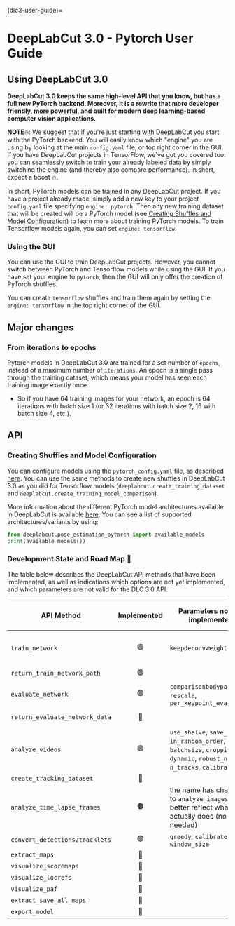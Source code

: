 (dlc3-user-guide)=
# DeepLabCut 3.0 - Pytorch User Guide

## Using DeepLabCut 3.0

**DeepLabCut 3.0 keeps the same high-level API that you know, but has a full new PyTorch backend. 
Moreover, it is a rewrite that more developer friendly, more powerful, and built for modern deep
learning-based computer vision applications.**

**NOTE**🔥: We suggest that if you're just starting with DeepLabCut you start with the PyTorch backend. 
You will easily know which "engine" you are using by looking at the main `config.yaml` file, or top right corner in the GUI. 
If you have DeepLabCut projects in TensorFlow, we've got you covered too: you can seamlessly switch to train your already labeled data
by simply switching the engine (and thereby also compare performance). In short, expect a boost 🔥.

In short, PyTorch models can be trained in any DeepLabCut project. If you have a project already made,  simply add a new key to your 
project `config.yaml` file specifying `engine: pytorch`. Then any new training dataset
that will be created will be a PyTorch model (see 
[Creating Shuffles and Model Configuration](#Creating-Shuffles-and-Model-Configuration))
to learn more about training PyTorch models. To train Tensorflow models again, you can
set `engine: tensorflow`.

### Using the GUI

You can use the GUI to train DeepLabCut projects. However, you cannot switch between 
PyTorch and Tensorflow models while using the GUI. If you have set your engine to
`pytorch`, then the GUI will only offer the creation of PyTorch shuffles.

You can create `tensorflow` shuffles and train them again by setting the 
`engine: tensorflow` in the top right corner of the GUI.

## Major changes

### From iterations to epochs

Pytorch models in DeepLabCut 3.0 are trained for a set number of `epochs`, instead of a 
maximum number of `iterations`. An epoch is a single pass through the training dataset, 
which means your model has seen each training image exactly once.

- So if you have 64 training images for your network, an epoch is 64 iterations with batch
size 1 (or 32 iterations with batch size 2, 16 with batch size 4, etc.).

## API

### Creating Shuffles and Model Configuration

You can configure models using the `pytorch_config.yaml` file, as described
[here](dlc3-pytorch-config). You can use the same methods to create new shuffles in 
DeepLabCut 3.0 as you did for Tensorflow models (`deeplabcut.create_training_dataset`
and `deeplabcut.create_training_model_comparison`).

More information about the different PyTorch model architectures available in DeepLabCut
is available [here](dlc3-pytorch-config). You can see a list of supported 
architectures/variants by using:

```python
from deeplabcut.pose_estimation_pytorch import available_models
print(available_models())
```

### Development State and Road Map 🚧

The table below describes the DeepLabCut API methods that have been implemented,
as well as indications which options are not yet implemented, and which parameters
are not valid for the DLC 3.0 API.


| API Method                     | Implemented | Parameters not yet implemented                                                                                                | Parameters invalid for pytorch                      |
|--------------------------------|:-----------:|-------------------------------------------------------------------------------------------------------------------------------|-----------------------------------------------------|
| `train_network`                |     🟢      | `keepdeconvweights`                                                                                                           | `maxiters`, `saveiters`, `allow_growth`, `autotune` |
| `return_train_network_path`    |     🟢      |                                                                                                                               |                                                     |
| `evaluate_network`             |     🟢      | `comparisonbodyparts`, `rescale`, `per_keypoint_evaluation`                                                                   |                                                     |
| `return_evaluate_network_data` |     🔴      |                                                                                                                               | `TFGPUinference`, `allow_growth`                    |
| `analyze_videos`               |     🟢      | `use_shelve`, `save_as_csv`, `in_random_order`, `batchsize`, `cropping`, `dynamic`, `robust_nframes`, `n_tracks`, `calibrate` |                                                     |
| `create_tracking_dataset`      |     🔴      |                                                                                                                               |                                                     |
| `analyze_time_lapse_frames`    |     🟠      |   the name has changed to  `analyze_images` to better reflect what it actually does (no video needed)                         |                                                     |
| `convert_detections2tracklets` |     🟢      | `greedy`, `calibrate`, `window_size`                                                                                          |                                                     |
| `extract_maps`                 |     🔴      |                                                                                                                               |                                                     |
| `visualize_scoremaps`          |     🔴      |                                                                                                                               |                                                     |
| `visualize_locrefs`            |     🔴      |                                                                                                                               |                                                     |
| `visualize_paf`                |     🔴      |                                                                                                                               |                                                     |
| `extract_save_all_maps`        |     🔴      |                                                                                                                               |                                                     |
| `export_model`                 |     🔴      |                                                                                                                               |                                                     |
